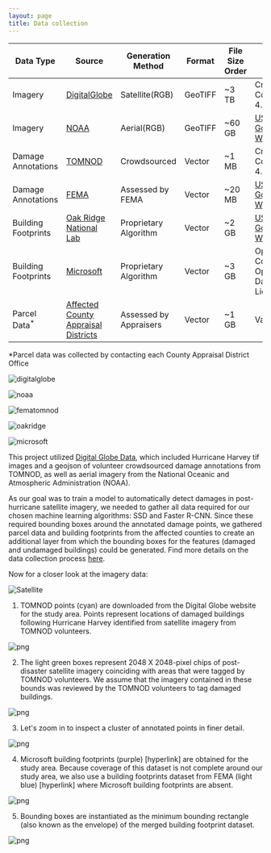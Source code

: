 ```yaml
---
layout: page
title: Data collection
---
```

| Data Type| Source|Generation Method|Format|File Size Order|License|
| -------------- | ----------- | ------------ | ------------- |-------------- | ------------- |
| Imagery|[DigitalGlobe](https://www.digitalglobe.com/opendata/hurricane-harvey/post-event)| Satellite(RGB)|GeoTIFF|~3 TB|Creative Commons 4.0|
| Imagery|[NOAA](https://storms.ngs.noaa.gov/storms/harvey/index.html#7/28.400/-96.690)|Aerial(RGB)|GeoTIFF|~60 GB|[US Government Works](https://www.usa.gov/government-works)|
| Damage Annotations|[TOMNOD](https://www.digitalglobe.com/opendata/hurricane-harvey/vector-data)|Crowdsourced|Vector|~1 MB|Creative Commons 4.0|
| Damage Annotations|[FEMA](https://data.femadata.com/NationalDisasters/)|Assessed by FEMA|Vector|~20 MB|[US Government Works](https://www.usa.gov/government-works)|
| Building Footprints|[Oak Ridge National Lab](https://data.femadata.com/NationalDisasters/)|Proprietary Algorithm|Vector|~2 GB|[US Government Works](https://www.usa.gov/government-works)|
| Building Footprints|[Microsoft](https://github.com/Microsoft/Open-Maps/wiki/Microsoft-Building-Footprint-Release)| Proprietary Algorithm|Vector|~3 GB|Open Data Commons Open Database License|
|Parcel Data<sup>*</sup>|[Affected County Appraisal Districts](https://github.com/DDS-Lab/disaster-image-processing/blob/master/Parcel%20Data%20for%20Affected%20Counties%20-%20Sheet1.csv)|Assessed by Appraisers|Vector|~1 GB|Variable|

*Parcel data was collected by contacting each County Appraisal District Office

![digitalglobe](DigitalG.png)

![noaa](noaa2.png)

![fematomnod](fematomnod.png)

![oakridge](oakridge.png)

![microsoft](microsoft.png)

This project utilized [Digital Globe Data](https://www.digitalglobe.com/opendata/hurricane-harvey/post-event), which included Hurricane Harvey tif images and a geojson of volunteer crowdsourced damage annotations from TOMNOD, as well as aerial imagery from the National Oceanic and Atmospheric Administration (NOAA).

As our goal was to train a model to automatically detect damages in post-hurricane satellite imagery, we needed to gather all data required for our chosen machine learning algorithms: SSD and Faster R-CNN.  Since these required bounding boxes around the annotated damage points, we gathered parcel data and building footprints from the affected counties to create an additional layer from which the bounding boxes for the features (damaged and undamaged buildings) could be generated.  Find more details on the data collection process [here](https://github.com/DDS-Lab/disaster-image-processing/blob/master/data.md).

Now for a closer look at the imagery data:

![Satellite](Webp.net-gifmaker1.gif)

1. TOMNOD points (cyan) are downloaded from the Digital Globe website for the study area. Points represent locations of damaged buildings following Hurricane Harvey identified from satellite imagery from TOMNOD volunteers.

![png](https://github.com/DDS-Lab/disaster-damage-detection/blob/master/data1.png?raw=true)

2. The light green boxes represent 2048 X 2048-pixel chips of post-disaster satellite imagery coinciding with areas that were tagged by TOMNOD volunteers. We assume that the imagery contained in these bounds was reviewed by the TOMNOD volunteers to tag damaged buildings.

![png](https://github.com/DDS-Lab/disaster-damage-detection/blob/master/data3.png?raw=true)

3. Let's zoom in to inspect a cluster of annotated points in finer detail.

![png](https://github.com/DDS-Lab/disaster-damage-detection/blob/master/data4.png?raw=true)

4. Microsoft building footprints (purple) [hyperlink] are obtained for the study area. Because coverage of this dataset is not complete around our study area, we also use a building footprints dataset from FEMA (light blue) [hyperlink] where Microsoft building footprints are absent.

![png](https://github.com/DDS-Lab/disaster-damage-detection/blob/master/data6.png?raw=true)

5. Bounding boxes are instantiated as the minimum bounding rectangle (also known as the envelope) of the merged building footprint dataset.

![png](https://github.com/DDS-Lab/disaster-damage-detection/blob/master/data8.png?raw=true)

